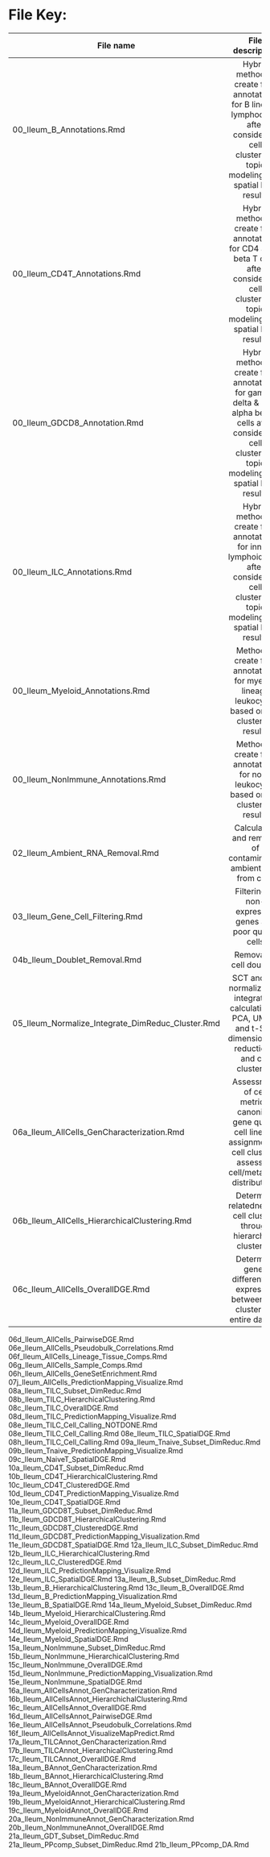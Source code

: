 # File Key:

| File name | File description |
|-----------|:----------------:|
| 00_Ileum_B_Annotations.Rmd | Hybrid method to create final annotations for B lineage lymphocytes after considering cell clustering, topic modeling, and spatial DGE results |
| 00_Ileum_CD4T_Annotations.Rmd | Hybrid method to create final annotations for CD4 alpha beta T cells after considering cell clustering, topic modeling, and spatial DGE results |
| 00_Ileum_GDCD8_Annotation.Rmd | Hybrid method to create final annotations for gamma delta & CD8 alpha beta T cells after considering cell clustering, topic modeling, and spatial DGE results |
| 00_Ileum_ILC_Annotations.Rmd | Hybrid method to create final annotations for innate lymphoid cells after considering cell clustering, topic modeling, and spatial DGE results |
| 00_Ileum_Myeloid_Annotations.Rmd | Method to create final annotations for myeloid lineage leukocytes based on cell clustering results |
| 00_Ileum_NonImmune_Annotations.Rmd | Method to create final annotations for non-leukocytes based on cell clustering results |
| 02_Ileum_Ambient_RNA_Removal.Rmd | Calculation and removal of contaminating ambient RNA from cells |
| 03_Ileum_Gene_Cell_Filtering.Rmd | Filtering of non-expressed genes and poor quality cells | 
| 04b_Ileum_Doublet_Removal.Rmd | Removal of cell doublets |
| 05_Ileum_Normalize_Integrate_DimReduc_Cluster.Rmd | SCT and log normalization, integration, calculation of PCA, UMAP, and t-SNE dimensionality reductions, and cell clustering |
| 06a_Ileum_AllCells_GenCharacterization.Rmd | Assessment of cell metrics, canonical gene query, cell lineage assignment of cell clusters, assessing cell/meta data distributions |
| 06b_Ileum_AllCells_HierarchicalClustering.Rmd | Determine relatedness of cell clusters through hierarchical clustering |
| 06c_Ileum_AllCells_OverallDGE.Rmd | Determine genes differentially expressed between cell clusters of entire dataset |
06d_Ileum_AllCells_PairwiseDGE.Rmd
06e_Ileum_AllCells_Pseudobulk_Correlations.Rmd
06f_Ileum_AllCells_Lineage_Tissue_Comps.Rmd
06g_Ileum_AllCells_Sample_Comps.Rmd
06h_Ileum_AllCells_GeneSetEnrichment.Rmd
07j_Ileum_AllCells_PredictionMapping_Visualize.Rmd
08a_Ileum_TILC_Subset_DimReduc.Rmd
08b_Ileum_TILC_HierarchicalClustering.Rmd
08c_Ileum_TILC_OverallDGE.Rmd
08d_Ileum_TILC_PredictionMapping_Visualize.Rmd
08e_Ileum_TILC_Cell_Calling_NOTDONE.Rmd
08e_Ileum_TILC_Cell_Calling.Rmd
08e_Ileum_TILC_SpatialDGE.Rmd
08h_Ileum_TILC_Cell_Calling.Rmd
09a_Ileum_Tnaive_Subset_DimReduc.Rmd
09b_Ileum_Tnaive_PredictionMapping_Visualize.Rmd
09c_Ileum_NaiveT_SpatialDGE.Rmd
10a_Ileum_CD4T_Subset_DimReduc.Rmd
10b_Ileum_CD4T_HierarchicalClustering.Rmd
10c_Ileum_CD4T_ClusteredDGE.Rmd
10d_Ileum_CD4T_PredictionMapping_Visualize.Rmd
10e_Ileum_CD4T_SpatialDGE.Rmd
11a_Ileum_GDCD8T_Subset_DimReduc.Rmd
11b_Ileum_GDCD8T_HierarchicalClustering.Rmd
11c_Ileum_GDCD8T_ClusteredDGE.Rmd
11d_Ileum_GDCD8T_PredictionMapping_Visualization.Rmd
11e_Ileum_GDCD8T_SpatialDGE.Rmd
12a_Ileum_ILC_Subset_DimReduc.Rmd
12b_Ileum_ILC_HierarchicalClustering.Rmd
12c_Ileum_ILC_ClusteredDGE.Rmd
12d_Ileum_ILC_PredictionMapping_Visualize.Rmd
12e_Ileum_ILC_SpatialDGE.Rmd
13a_Ileum_B_Subset_DimReduc.Rmd
13b_Ileum_B_HierarchicalClustering.Rmd
13c_Ileum_B_OverallDGE.Rmd
13d_Ileum_B_PredictionMapping_Visualization.Rmd
13e_Ileum_B_SpatialDGE.Rmd
14a_Ileum_Myeloid_Subset_DimReduc.Rmd
14b_Ileum_Myeloid_HierarchicalClustering.Rmd
14c_Ileum_Myeloid_OverallDGE.Rmd
14d_Ileum_Myeloid_PredictionMapping_Visualize.Rmd
14e_Ileum_Myeloid_SpatialDGE.Rmd
15a_Ileum_NonImmune_Subset_DimReduc.Rmd
15b_Ileum_NonImmune_HierarchicalClustering.Rmd
15c_Ileum_NonImmune_OverallDGE.Rmd
15d_Ileum_NonImmune_PredictionMapping_Visualization.Rmd
15e_Ileum_NonImmune_SpatialDGE.Rmd
16a_Ileum_AllCellsAnnot_GenCharacterization.Rmd
16b_Ileum_AllCellsAnnot_HierarchichalClustering.Rmd
16c_Ileum_AllCellsAnnot_OverallDGE.Rmd
16d_Ileum_AllCellsAnnot_PairwiseDGE.Rmd
16e_Ileum_AllCellsAnnot_Pseudobulk_Correlations.Rmd
16f_Ileum_AllCellsAnnot_VisualizeMapPredict.Rmd
17a_Ileum_TILCAnnot_GenCharacterization.Rmd
17b_Ileum_TILCAnnot_HierarchicalClustering.Rmd
17c_Ileum_TILCAnnot_OverallDGE.Rmd
18a_Ileum_BAnnot_GenCharacterization.Rmd
18b_Ileum_BAnnot_HierarchicalClustering.Rmd
18c_Ileum_BAnnot_OverallDGE.Rmd
19a_Ileum_MyeloidAnnot_GenCharacterization.Rmd
19b_Ileum_MyeloidAnnot_HierarchicalClustering.Rmd
19c_Ileum_MyeloidAnnot_OverallDGE.Rmd
20a_Ileum_NonImmuneAnnot_GenCharacterization.Rmd
20b_Ileum_NonImmuneAnnot_OverallDGE.Rmd
21a_Ileum_GDT_Subset_DimReduc.Rmd
21a_Ileum_PPcomp_Subset_DimReduc.Rmd
21b_Ileum_PPcomp_DA.Rmd
